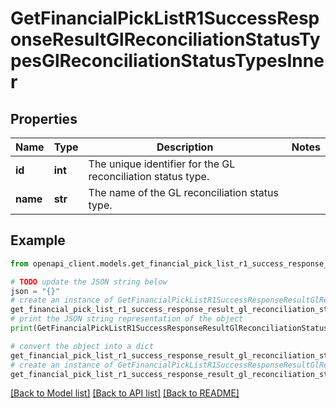 # GetFinancialPickListR1SuccessResponseResultGlReconciliationStatusTypesGlReconciliationStatusTypesInner


## Properties

Name | Type | Description | Notes
------------ | ------------- | ------------- | -------------
**id** | **int** | The unique identifier for the GL reconciliation status type. | 
**name** | **str** | The name of the GL reconciliation status type. | 

## Example

```python
from openapi_client.models.get_financial_pick_list_r1_success_response_result_gl_reconciliation_status_types_gl_reconciliation_status_types_inner import GetFinancialPickListR1SuccessResponseResultGlReconciliationStatusTypesGlReconciliationStatusTypesInner

# TODO update the JSON string below
json = "{}"
# create an instance of GetFinancialPickListR1SuccessResponseResultGlReconciliationStatusTypesGlReconciliationStatusTypesInner from a JSON string
get_financial_pick_list_r1_success_response_result_gl_reconciliation_status_types_gl_reconciliation_status_types_inner_instance = GetFinancialPickListR1SuccessResponseResultGlReconciliationStatusTypesGlReconciliationStatusTypesInner.from_json(json)
# print the JSON string representation of the object
print(GetFinancialPickListR1SuccessResponseResultGlReconciliationStatusTypesGlReconciliationStatusTypesInner.to_json())

# convert the object into a dict
get_financial_pick_list_r1_success_response_result_gl_reconciliation_status_types_gl_reconciliation_status_types_inner_dict = get_financial_pick_list_r1_success_response_result_gl_reconciliation_status_types_gl_reconciliation_status_types_inner_instance.to_dict()
# create an instance of GetFinancialPickListR1SuccessResponseResultGlReconciliationStatusTypesGlReconciliationStatusTypesInner from a dict
get_financial_pick_list_r1_success_response_result_gl_reconciliation_status_types_gl_reconciliation_status_types_inner_from_dict = GetFinancialPickListR1SuccessResponseResultGlReconciliationStatusTypesGlReconciliationStatusTypesInner.from_dict(get_financial_pick_list_r1_success_response_result_gl_reconciliation_status_types_gl_reconciliation_status_types_inner_dict)
```
[[Back to Model list]](../README.md#documentation-for-models) [[Back to API list]](../README.md#documentation-for-api-endpoints) [[Back to README]](../README.md)


